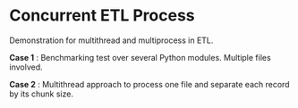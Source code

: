 # Concurrent ETL Process
Demonstration for multithread and multiprocess in ETL.

**Case 1** : Benchmarking test over several Python modules. Multiple files involved.

**Case 2** : Multithread approach to process one file and separate each record by its chunk size.